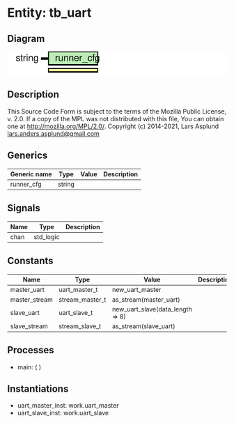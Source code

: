 # Entity: tb_uart

## Diagram

![Diagram](tb_uart.svg "Diagram")
## Description

This Source Code Form is subject to the terms of the Mozilla Public
License, v. 2.0. If a copy of the MPL was not distributed with this file,
You can obtain one at http://mozilla.org/MPL/2.0/.
Copyright (c) 2014-2021, Lars Asplund lars.anders.asplund@gmail.com
## Generics

| Generic name | Type   | Value | Description |
| ------------ | ------ | ----- | ----------- |
| runner_cfg   | string |       |             |
## Signals

| Name | Type      | Description |
| ---- | --------- | ----------- |
| chan | std_logic |             |
## Constants

| Name          | Type            | Value                             | Description |
| ------------- | --------------- | --------------------------------- | ----------- |
| master_uart   | uart_master_t   |  new_uart_master                  |             |
| master_stream | stream_master_t |  as_stream(master_uart)           |             |
| slave_uart    | uart_slave_t    |  new_uart_slave(data_length => 8) |             |
| slave_stream  | stream_slave_t  |  as_stream(slave_uart)            |             |
## Processes
- main: (  )
## Instantiations

- uart_master_inst: work.uart_master
- uart_slave_inst: work.uart_slave
